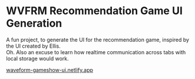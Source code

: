# WVFRM Recommendation Game UI Generation
A fun project, to generate the UI for the recommendation game, inspired by the UI created by Ellis.  
Oh. Also an excuse to learn how realtime communication across tabs with local storage would work. 

[waveform-gameshow-ui.netlify.app](waveform-gameshow-ui.netlify.app)

